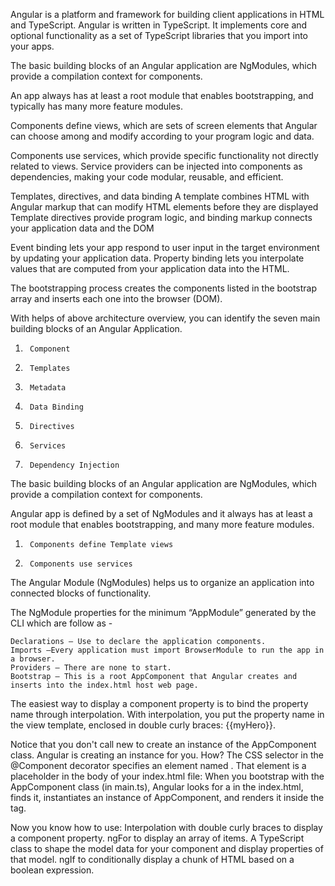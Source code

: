 Angular is a platform and framework for building client applications in HTML and TypeScript. 
Angular is written in TypeScript. 
It implements core and optional functionality as a set of TypeScript libraries that you import into your apps.

The basic building blocks of an Angular application are NgModules, which provide a compilation context for components.

An app always has at least a root module that enables bootstrapping, and typically has many more feature modules.

Components define views, which are sets of screen elements that Angular can choose among and modify according to your 
program logic and data.

Components use services, which provide specific functionality not directly related to views. 
Service providers can be injected into components as dependencies, making your code modular, reusable, and efficient.

Templates, directives, and data binding
A template combines HTML with Angular markup that can modify HTML elements before they are displayed
Template directives provide program logic, and binding markup connects your application data and the DOM

Event binding lets your app respond to user input in the target environment by updating your application data.
Property binding lets you interpolate values that are computed from your application data into the HTML.

<!https://angular.io/generated/images/guide/architecture/overview2.png>

The bootstrapping process creates the components listed in the bootstrap array and inserts each one into the browser (DOM).

With helps of above architecture overview, you can identify the seven main building blocks of an Angular Application.
1.      Component
2.      Templates
3.      Metadata
4.      Data Binding
5.      Directives
6.      Services
7.      Dependency Injection

The basic building blocks of an Angular application are NgModules, which provide a compilation context for components.

Angular app is defined by a set of NgModules and it always has at least a root module that enables bootstrapping, and many more feature modules.
1.      Components define Template views

2.      Components use services

The Angular Module (NgModules) helps us to organize an application into connected blocks of functionality.

The NgModule properties for the minimum “AppModule” generated by the CLI which are follow as -
    
    Declarations — Use to declare the application components.
    Imports —Every application must import BrowserModule to run the app in a browser.
    Providers — There are none to start.
    Bootstrap — This is a root AppComponent that Angular creates and inserts into the index.html host web page.

The easiest way to display a component property is to bind the property name through interpolation. With interpolation, you put the property name in the view template, enclosed in double curly braces: {{myHero}}.

Notice that you don't call new to create an instance of the AppComponent class. Angular is creating an instance for you. How?
The CSS selector in the @Component decorator specifies an element named <app-root>. That element is a placeholder in the body of your index.html file:
When you bootstrap with the AppComponent class (in main.ts), Angular looks for a <app-root> in the index.html, finds it, instantiates an instance of AppComponent, and renders it inside the <app-root> tag.

Now you know how to use:
Interpolation with double curly braces to display a component property.
ngFor to display an array of items.
A TypeScript class to shape the model data for your component and display properties of that model.
ngIf to conditionally display a chunk of HTML based on a boolean expression.
